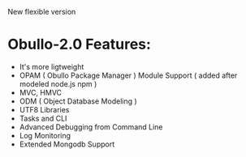New flexible version

Obullo-2.0 Features:
=========================

- It's more ligtweight
- OPAM ( Obullo Package Manager ) Module Support ( added after modeled node.js npm )
- MVC, HMVC 
- ODM ( Object Database Modeling )
- UTF8 Libraries
- Tasks and CLI
- Advanced Debugging from Command Line
- Log Monitoring
- Extended Mongodb Support